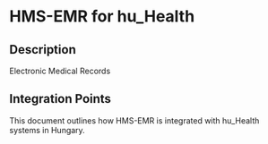 # HMS-EMR for hu_Health

## Description

Electronic Medical Records

## Integration Points

This document outlines how HMS-EMR is integrated with hu_Health systems in Hungary.
